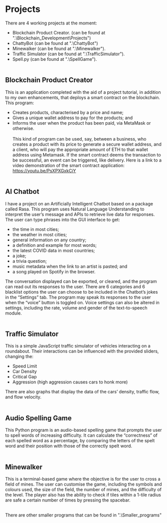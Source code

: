 # Projects

There are 4 working projects at the moment:
- Blockchain Product Creator. (can be found at ".\Blockchain_Development\Projects") <br>
- ChattyBot (can be found at ".\ChattyBot")<br>
- Minewalker (can be found at ".\Minewalker").<br>
- Traffic Simulator (can be found at ".\TrafficSimulator").<br>
- Spell.py (can be found at ".\SpellGame").<br></br>

## Blockchain Product Creator
This is an application completed with the aid of a project tutorial, in addition to my own
enhancements, that deploys a smart contract on the blockchain. This program:<br>
- Creates products, characterised by a price and name;<br>
- Gives a unique wallet address to pay for the products; and<br>
- Informs the user when the product has been paid, via MetaMask or otherwise.<br><br>
This kind of program can be used, say, between a business, who creates a product with its price to
generate a secure wallet address, and a client, who will pay the appropriate amount of ETH to that
wallet address using Metamask. If the smart contract deems the transaction to be successful, an event
can be triggered, like delivery.
Here is a link to a video demonstration of the smart contract application:<br>
https://youtu.be/PsXPXGxkCiY<br></br>

## AI Chatbot 
I have a project on an Artificially Intelligent Chatbot based on a package called Rasa. This program uses Natural Language Understanding to interpret the user’s message and APIs to retrieve live data for responses. The user can type phrases into the GUI interface to get:<br>
- the time in most cities;<br>
- the weather in most cities;<br>
- general information on any country;<br>
- a definition and example for most words;<br>
- the latest COVID data in most countries;<br>
- a joke;<br>
- a trivia question;<br>
- music metadata when the link to an artist is pasted; and<br>
- a song played on Spotify in the browser.<br>

The conversation displayed can be exported, or cleared, and the program can read out its responses to the user. There are 6 categories and 6 blacklist options the user can choose to be included in the Chatbot’s jokes in the “Settings” tab. The program may speak its responses to the user when the “voice” button is toggled on. Voice settings can also be altered in settings, including the rate, volume and gender of the text-to-speech module.<br></br>

## Traffic Simulator
This is a simple JavaScript traffic simulator of vehicles interacting on a roundabout. Their interactions can be influenced with the provided sliders, changing the:<br>
- Speed Limit<br>
- Car Density<br>
- Critical Gap<br>
- Aggression (high aggression causes cars to honk more)<br>

There are also graphs that display the data of the cars’ density, traffic flow, and flow velocity.<br></br>

## Audio Spelling Game
This Python program is an audio-based spelling game that prompts the user to spell words of increasing difficulty. It can calculate the “correctness” of each spelled word as a percentage, by comparing the letters of the spelt word and their position with those of the correctly spelt word.<br></br>

## Minewalker
This is a terminal-based game where the objective is for the user to cross a field of mines. The user can customise the game, including the symbols and colours used, the size of the field, the number of mines, and the difficulty of the level. The player also has the ability to check if tiles within a 1-tile radius are safe a certain number of times by pressing the spacebar.<br></br>

There are other smaller programs that can be found in ".\Smaller_programs"


